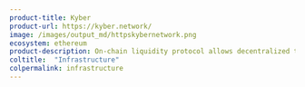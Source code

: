```yaml
---
product-title: Kyber
product-url: https://kyber.network/
image: /images/output_md/httpskybernetwork.png
ecosystem: ethereum
product-description: On-chain liquidity protocol allows decentralized token swaps to be integrated into any application. [Interview with Loi Luu, CEO and co-founder of Kyber Network](/kyber-network).
coltitle:  "Infrastructure"
colpermalink: infrastructure
---
```

